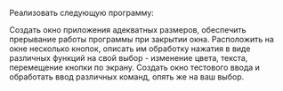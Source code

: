 Реализовать следующую программу:

Создать окно приложения адекватных размеров, 
обеспечить прерывание работы программы при закрытии окна. 
Расположить на окне несколько кнопок, описать им обработку нажатия в виде различных функций 
на свой выбор  - изменение цвета, текста, перемещение кнопки по экрану. 
Создать окно тестового ввода и обработать ввод различных команд, опять же на ваш выбор.
